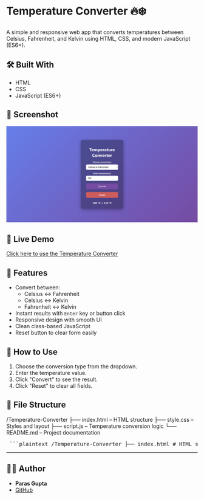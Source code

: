 # Temperature Converter 🔥❄️

A simple and responsive web app that converts temperatures between Celsius, Fahrenheit, and Kelvin using HTML, CSS, and modern JavaScript (ES6+).

## 🛠️ Built With

- HTML
- CSS
- JavaScript (ES6+)

## 📸 Screenshot

![Temperature Converter](Screenshot.png)

## 🔗 Live Demo

[Click here to use the Temperature Converter](https://parasgupta1199.github.io/Temperature-Converter/)

## 🚀 Features

- Convert between:
  - Celsius ↔ Fahrenheit
  - Celsius ↔ Kelvin
  - Fahrenheit ↔ Kelvin
- Instant results with `Enter` key or button click
- Responsive design with smooth UI
- Clean class-based JavaScript
- Reset button to clear form easily

## 🧪 How to Use

1. Choose the conversion type from the dropdown.
2. Enter the temperature value.
3. Click "Convert" to see the result.
4. Click "Reset" to clear all fields.

## 📁 File Structure

/Temperature-Converter
├── index.html – HTML structure
├── style.css – Styles and layout
├── script.js – Temperature conversion logic
└── README.md – Project documentation

<pre> ```plaintext /Temperature-Converter ├── index.html # HTML structure ├── style.css # Styles and layout ├── script.js # Temperature conversion logic └── README.md # Project documentation ``` </pre>

---

## 🙋‍♂️ Author

- **Paras Gupta**
- [GitHub](https://github.com/ParasGupta1199)


